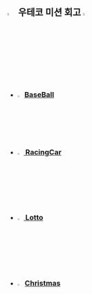 [//]: # (![header]&#40;https://capsule-render.vercel.app/api?type=waving&color=gradient&text=Welcome%20to%20doha's%20GitHub%20👋&animation=twinkling&fontSize=35&fontAlignY=40&fontAlign=70&height=230&#41;)

## <img src="https://raw.githubusercontent.com/Tarikul-Islam-Anik/Animated-Fluent-Emojis/master/Emojis/Travel%20and%20places/Fire.png" alt="Fire" width="4%" /> 우테코 미션 회고 <img src="https://raw.githubusercontent.com/Tarikul-Islam-Anik/Animated-Fluent-Emojis/master/Emojis/Travel%20and%20places/Fire.png" alt="Fire" width="4%" />

- ### <img src="https://em-content.zobj.net/source/microsoft-teams/363/baseball_26be.png" width="2.5%"> <a href = "https://polyester-cicada-a92.notion.site/Baseball-Game-a3b9e87b45de454eaf32b713fbd16db1?pvs=4"/> BaseBall
- ### <img src="https://em-content.zobj.net/source/microsoft-teams/363/automobile_1f697.png" width="3%"> <a href = "https://polyester-cicada-a92.notion.site/Racing-Car-24b14226f2da46ccbd9558f424acc2ea?pvs=4"/> RacingCar
- ### <img src="https://em-content.zobj.net/source/microsoft-teams/363/slot-machine_1f3b0.png" width="3%"> Lotto
- ### <img src="https://em-content.zobj.net/source/microsoft-teams/363/christmas-tree_1f384.png" width="3.5%">Christmas

[//]: # (![footer]&#40;https://capsule-render.vercel.app/api?type=waving&color=gradient&height=120&animation=fadeIn&section=footer&text=&fontAlign=70&#41;)

[//]: # (<img src = "https://em-content.zobj.net/source/microsoft-teams/363/teddy-bear_1f9f8.png" width="7%" alt="bear">)

<!--
**dohaahi/dohaahi** is a ✨ _special_ ✨ repository because its `README.md` (this file) appears on your GitHub profile.

Here are some ideas to get you started:

- 🔭 I’m currently working on ...
- 🌱 I’m currently learning ...
- 👯 I’m looking to collaborate on ...
- 🤔 I’m looking for help with ...
- 💬 Ask me about ...
- 📫 How to reach me: ...
- 😄 Pronouns: ...
- ⚡ Fun fact: ...
-->
